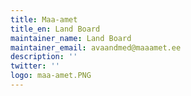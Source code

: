```yaml
---
title: Maa-amet
title_en: Land Board
maintainer_name: Land Board
maintainer_email: avaandmed@maaamet.ee
description: ''
twitter: ''
logo: maa-amet.PNG
---
```

